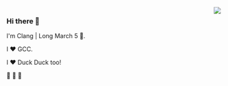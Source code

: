 <img src="https://user-images.githubusercontent.com/69034721/89113129-5fc73200-d49f-11ea-9800-87015d9c4ba9.jpg" align="right" style="float: right; margin: 0 5px 0 0;"/>

### Hi there 👋

I'm Clang | Long March 5 :rocket:.

I :heart: GCC.

I :heart: Duck Duck too!

:rocket: :rocket: :rocket:

<!--
**clang-with-gcc/clang-with-gcc** is a ✨ _special_ ✨ repository because its `README.md` (this file) appears on your GitHub profile.

Here are some ideas to get you started:

- 🔭 I’m currently working on ...
- 🌱 I’m currently learning ...
- 👯 I’m looking to collaborate on ...
- 🤔 I’m looking for help with ...
- 💬 Ask me about ...
- 📫 How to reach me: ...
- 😄 Pronouns: ...
- ⚡ Fun fact: ...
-->
